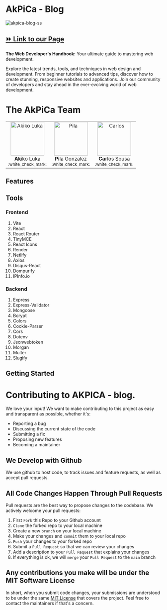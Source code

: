 # AkPiCa - Blog

![akpica-blog-ss]()

**[⏩ Link to our Page]()**
---

**The Web Developer's Handbook:**
Your ultimate guide to mastering web development.

Explore the latest trends, tools, and techniques in web design and development. From beginner tutorials to advanced tips, discover how to create stunning, responsive websites and applications. Join our community of developers and stay ahead in the ever-evolving world of web development.

# The AkPiCa Team

<table>
  <tbody>
    <tr>
      <td align="center" valign="top">
        <a href="https://github.com/akiko-luka" target="_blank">
          <img width="108" src="https://avatars.githubusercontent.com/u/138122651?v=4" alt="Akiko Luka" />
        </a><br />
        <div><strong>Ak</strong>iko Luka</div>
        <sub>:white_check_mark:</sub>
      </td>
      <td align="center" valign="top">
        <a href="https://github.com/Pilag6" target="_blank">
          <img width="108" src="https://bit.ly/48B0Edr" alt="Pila" />
        </a><br />
        <div><strong>Pi</strong>la Gonzalez</div>
        <sub>:white_check_mark:</sub>
      </td>
      <td align="center" valign="top">
        <a href="https://github.com/Cmbs86" target="_blank">
          <img width="108" src="https://avatars.githubusercontent.com/u/138121655?v=44" alt="Carlos " />
        </a><br />
        <div><strong>Ca</strong>rlos Sousa</div>
        <sub>:white_check_mark:</sub>
      </td>
    </tr>
  </tbody>
</table>

## Features


## Tools
### Frontend
1. Vite
2. React
3. React Router
4. TinyMCE
5. React Icons
6. Render
7. Netlify
8. Axios
9. Disqus-React
10. Dompurify
11. IPInfo.io

### Backend
1. Express
2. Express-Validator
3. Mongoose
4. Bcrypt
5. Colors
6. Cookie-Parser
7. Cors
8. Dotenv
9. Jsonwebtoken
10. Morgan
11. Multer
12. Slugify


## Getting Started


# Contributing to AKPICA - blog.
We love your input! We want to make contributing to this project as easy and transparent as possible, whether it's:

- Reporting a bug
- Discussing the current state of the code
- Submitting a fix
- Proposing new features
- Becoming a maintainer

## We Develop with Github
We use github to host code, to track issues and feature requests, as well as accept pull requests.

## All Code Changes Happen Through Pull Requests
Pull requests are the best way to propose changes to the codebase. We actively welcome your pull requests:

1. First `Fork` this Repo to your Github account 
2. `Clone` the forked repo to your local machine
3. Create a new `branch` on your local machine
4. Make your changes and `commit` them to your local repo
5. `Push` your changes to your forked repo
6. Submit a `Pull Request` so that we can review your changes
7. Add a description to your `Pull Request` that explains your changes
8. If everything is ok, we will `merge` your `Pull Request` to the `main` branch

## Any contributions you make will be under the MIT Software License
In short, when you submit code changes, your submissions are understood to be under the same [MIT License](http://choosealicense.com/licenses/mit/) that covers the project. Feel free to contact the maintainers if that's a concern.